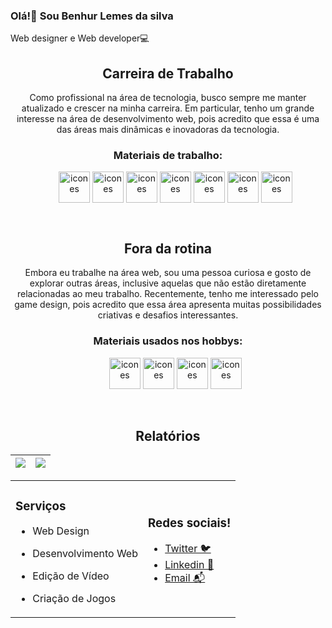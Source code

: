 ### Olá!👋 Sou Benhur Lemes da silva
Web designer e Web developer💻

<div display="inline">
  
</div>

<div align="center">
  <h2>Carreira de Trabalho</h2>
  <p>Como profissional na área de tecnologia, busco sempre me manter atualizado e crescer na minha carreira. Em particular, tenho um grande interesse na área de desenvolvimento web, pois acredito que essa é uma das áreas mais dinâmicas e inovadoras da tecnologia.</p> 
  <h3>Materiais de trabalho:</h3>
  <ul align="center">
    <img align='center' alt='icones' height="50" width="50" src="https://cdn.jsdelivr.net/gh/devicons/devicon/icons/html5/html5-original.svg" />
    <img align='center' alt='icones' height="50" width="50" src="https://cdn.jsdelivr.net/gh/devicons/devicon/icons/css3/css3-original.svg" />
    <img align='center' alt='icones' height="50" width="50" src="https://cdn.jsdelivr.net/gh/devicons/devicon/icons/javascript/javascript-original.svg" />
    <img align='center' alt='icones' height="50" width="50" src="https://cdn.jsdelivr.net/gh/devicons/devicon/icons/php/php-plain.svg" />
    <img align='center' alt='icones' height="50" width="50" src="https://cdn.jsdelivr.net/gh/devicons/devicon/icons/wordpress/wordpress-plain.svg" />
    <img align='center' alt='icones' height="50" width="50" src="https://cdn.jsdelivr.net/gh/devicons/devicon/icons/python/python-original.svg" />
    <img align='center' alt='icones' height="50" width="50" src="https://cdn.jsdelivr.net/gh/devicons/devicon/icons/java/java-plain.svg" />
  </ul>
</div>
<br>
<div align="center">
  <h2>Fora da rotina</h2>
  <p>Embora eu trabalhe na área web, sou uma pessoa curiosa e gosto de explorar outras áreas, inclusive aquelas que não estão diretamente relacionadas ao meu trabalho. Recentemente, tenho me interessado pelo game design, pois acredito que essa área apresenta muitas possibilidades criativas e desafios interessantes.</p>
  <div>
    <h3>Materiais usados nos hobbys:</h3>
    <ul align="center">
      <img alt='icones' height="50" width="50" src="https://cdn.jsdelivr.net/gh/devicons/devicon/icons/csharp/csharp-original.svg" />
      <img alt='icones' height="50" width="50" src="https://cdn.jsdelivr.net/gh/devicons/devicon/icons/unity/unity-original.svg" />
      <img alt='icones' height="50" width="50" src="https://cdn.jsdelivr.net/gh/devicons/devicon/icons/godot/godot-original.svg" />
      <img alt='icones' height="50" width="50" src="https://cdn.jsdelivr.net/gh/devicons/devicon/icons/blender/blender-original.svg" />
    </ul>
  </div>
</div><br>

<h2 align="center">Relatórios</h2>

<div display="inline">
  
  |![](http://github-profile-summary-cards.vercel.app/api/cards/stats?username=BenhurLemes&theme=github_dark) | ![](http://github-profile-summary-cards.vercel.app/api/cards/repos-per-language?username=BenhurLemes&hide=Html&theme=github_dark) |
| :-: | :-: |
  
<table align="center" border="0" cellspacing="0" cellpadding="0">
  <tr>
    <td style="border: 0;">
     <h3>Serviços</h3>
     <ul>
      <li>
       <p>Web Design</p>
      </li>
      <li>
       <p>Desenvolvimento Web</p>
      </li>
      <li>
       <p>Edição de Vídeo</p>
      </li>
      <li>
       <p>Criação de Jogos</p>
      </li>
     </ul>
    </td>
    <td style="border: 0;">
      <h3>Redes sociais!</h3>
      <ul>
        <li>
          <a href="https://twitter.com/BaianKun">Twitter 🐦</a>
        </li>
        <li>
          <a href="https://www.linkedin.com/in/benhur-lemes-da-silva-664963255/">Linkedin 👔 </a>
        </li>
        <li>
          <a href=mailto:Benhurlemes1@gmail.com>Email 📬</a>
        </li>
      </ul>
    </td>
  </tr>
</table>
</div>
